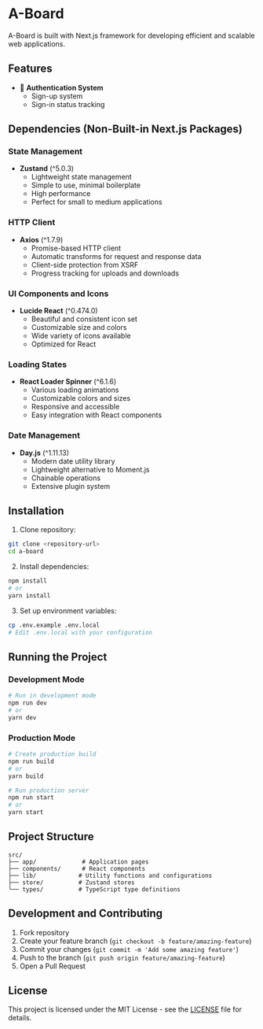 # A-Board

A-Board is built with Next.js framework for developing efficient and scalable web applications.

## Features

- 🔐 **Authentication System**
  - Sign-up system
  - Sign-in status tracking
  
## Dependencies (Non-Built-in Next.js Packages)

### State Management
- **Zustand** (^5.0.3)
  - Lightweight state management
  - Simple to use, minimal boilerplate
  - High performance
  - Perfect for small to medium applications

### HTTP Client
- **Axios** (^1.7.9)
  - Promise-based HTTP client
  - Automatic transforms for request and response data
  - Client-side protection from XSRF
  - Progress tracking for uploads and downloads

### UI Components and Icons
- **Lucide React** (^0.474.0)
  - Beautiful and consistent icon set
  - Customizable size and colors
  - Wide variety of icons available
  - Optimized for React

### Loading States
- **React Loader Spinner** (^6.1.6)
  - Various loading animations
  - Customizable colors and sizes
  - Responsive and accessible
  - Easy integration with React components

### Date Management
- **Day.js** (^1.11.13)
  - Modern date utility library
  - Lightweight alternative to Moment.js
  - Chainable operations
  - Extensive plugin system

## Installation

1. Clone repository:
```bash
git clone <repository-url>
cd a-board
```

2. Install dependencies:
```bash
npm install
# or
yarn install
```

3. Set up environment variables:
```bash
cp .env.example .env.local
# Edit .env.local with your configuration
```

## Running the Project

### Development Mode
```bash
# Run in development mode
npm run dev
# or
yarn dev
```

### Production Mode
```bash
# Create production build
npm run build
# or
yarn build

# Run production server
npm run start
# or
yarn start
```

## Project Structure

```
src/
├── app/             # Application pages
├── components/      # React components
├── lib/            # Utility functions and configurations
├── store/          # Zustand stores
└── types/          # TypeScript type definitions
```

## Development and Contributing

1. Fork repository
2. Create your feature branch (`git checkout -b feature/amazing-feature`)
3. Commit your changes (`git commit -m 'Add some amazing feature'`)
4. Push to the branch (`git push origin feature/amazing-feature`)
5. Open a Pull Request

## License

This project is licensed under the MIT License - see the [LICENSE](LICENSE) file for details.

